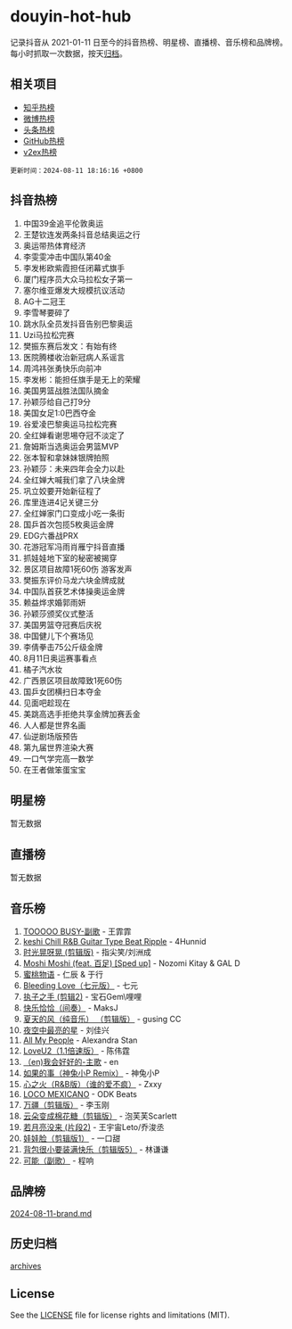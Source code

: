 # douyin-hot-hub

记录抖音从 2021-01-11 日至今的抖音热榜、明星榜、直播榜、音乐榜和品牌榜。每小时抓取一次数据，按天[归档](archives)。

## 相关项目

- [知乎热榜](https://github.com/lonnyzhang423/zhihu-hot-hub)
- [微博热榜](https://github.com/lonnyzhang423/weibo-hot-hub)
- [头条热榜](https://github.com/lonnyzhang423/toutiao-hot-hub)
- [GitHub热榜](https://github.com/lonnyzhang423/github-hot-hub)
- [v2ex热榜](https://github.com/lonnyzhang423/v2ex-hot-hub)


`更新时间：2024-08-11 18:16:16 +0800`

## 抖音热榜

1. 中国39金追平伦敦奥运
1. 王楚钦连发两条抖音总结奥运之行
1. 奥运带热体育经济
1. 李雯雯冲击中国队第40金
1. 李发彬欧紫霞担任闭幕式旗手
1. 厦门程序员大众马拉松女子第一
1. 塞尔维亚爆发大规模抗议活动
1. AG十二冠王
1. 李雪琴要碎了
1. 跳水队全员发抖音告别巴黎奥运
1. Uzi马拉松完赛
1. 樊振东赛后发文：有始有终
1. 医院腾楼收治新冠病人系谣言
1. 周鸿祎张勇快乐向前冲
1. 李发彬：能担任旗手是无上的荣耀
1. 美国男篮战胜法国队摘金
1. 孙颖莎给自己打9分
1. 美国女足1:0巴西夺金
1. 谷爱凌巴黎奥运马拉松完赛
1. 全红婵看谢思埸夺冠不淡定了
1. 詹姆斯当选奥运会男篮MVP
1. 张本智和拿妹妹银牌拍照
1. 孙颖莎：未来四年会全力以赴
1. 全红婵大喊我们拿了八块金牌
1. 巩立姣要开始新征程了
1. 库里连进4记关键三分
1. 全红婵家门口变成小吃一条街
1. 国乒首次包揽5枚奥运金牌
1. EDG六番战PRX
1. 花游冠军冯雨肖雁宁抖音直播
1. 抓娃娃地下室的秘密被揭穿
1. 景区项目故障1死60伤 游客发声
1. 樊振东评价马龙六块金牌成就
1. 中国队首获艺术体操奥运金牌
1. 赖益烨求婚郭雨妍
1. 孙颖莎颁奖仪式整活
1. 美国男篮夺冠赛后庆祝
1. 中国健儿下个赛场见
1. 李倩拳击75公斤级金牌
1. 8月11日奥运赛事看点
1. 橘子汽水妆
1. 广西景区项目故障致1死60伤
1. 国乒女团横扫日本夺金
1. 见面吧趁现在
1. 美跳高选手拒绝共享金牌加赛丢金
1. 人人都是世界名画
1. 仙逆剧场版预告
1. 第九届世界渲染大赛
1. 一口气学完高一数学
1. 在王者做笨蛋宝宝

## 明星榜

暂无数据

## 直播榜

暂无数据

## 音乐榜

1. [TOOOOO BUSY-副歌](https://sf3-cdn-tos.douyinstatic.com/obj/tos-cn-ve-2774/o0fmjGZetNDjSM5EimFs2QlzBg30YgByJMRQrC) - 王霏霏
1. [keshi Chill R&B Guitar Type Beat Ripple](https://sf3-cdn-tos.douyinstatic.com/obj/tos-cn-ve-2774/okQIfmitAB3HpgZQo0YCEFEACcDhQngn0fkFIC) - 4Hunnid
1. [时光晃呀晃 (剪辑版)](https://sf5-hl-cdn-tos.douyinstatic.com/obj/tos-cn-ve-2774/o8ACeQem3gwI1x3GIYGAfKG0LJebKFRJDwRwyW) - 指尖笑/刘洲成
1. [Moshi Moshi (feat. 百足) [Sped up]](https://sf5-hl-cdn-tos.douyinstatic.com/obj/tos-cn-ve-2774/ocCPFQcXJLeroaIdQLIGAoeeYM3OAUYGDguHXz) - Nozomi Kitay & GAL D
1. [蜜桃物语](https://sf5-hl-cdn-tos.douyinstatic.com/obj/tos-cn-ve-2774/oIhOSCZtIACtYU4XQkngiW9kCBfVD1Fz9IYeqL) - 仁辰 & 于行
1. [Bleeding Love（七元版）](https://sf3-cdn-tos.douyinstatic.com/obj/tos-cn-ve-2774/oEgC9eZFHQ1MfSRnrfkzFp8AayDWqAQMABBgUs) - 七元
1. [执子之手 (剪辑2)](https://sf5-hl-cdn-tos.douyinstatic.com/obj/tos-cn-ve-2774/oUoZLQjCc31XzqsBnBQUNgeKtYPBcgbFDwtfcu) - 宝石Gem\哩哩
1. [快乐恰恰（间奏）](https://sf5-hl-cdn-tos.douyinstatic.com/obj/tos-cn-ve-2774/oMesum3HvWQXJxuMFeVYzf54o2QzH5aEBPOCAn) - MaksJ
1. [夏天的风（纯音乐） （剪辑版）](https://sf5-hl-cdn-tos.douyinstatic.com/obj/tos-cn-ve-2774/oUzLjBZZFQAoNRmGokEeD5zfQCObp6UeFAnTa6) - gusing CC
1. [夜空中最亮的星](https://sf5-hl-cdn-tos.douyinstatic.com/obj/tos-cn-ve-2774/o4IfgGwqqnFeXEMGaS8JBzJAdayAaCeoxqbjCD) - 刘佳兴
1. [All My People](https://sf6-cdn-tos.douyinstatic.com/obj/tos-cn-ve-2774/c7773e6b7c3f4bd9b26cd85b0cfa4eff) - Alexandra Stan
1. [LoveU2（1.1倍速版）](https://sf3-cdn-tos.douyinstatic.com/obj/tos-cn-ve-2774/oQMeDffLaEmgMwgCOEMAFCI6INzoFPgWdD0rsa) - 陈伟霆
1. [（en)我会好好的-主歌](https://sf3-cdn-tos.douyinstatic.com/obj/tos-cn-ve-2774/oUrYpIdrvCbA8m8yAZjbMWjUkL6tiinWMkBTs) - en
1. [如果的事（神兔小P Remix）](https://sf5-hl-cdn-tos.douyinstatic.com/obj/tos-cn-ve-2774/okHtAffz3g4ZB0BMQn9iC9BC6AciI3xCmgQTqt) - 神兔小P
1. [心之火（R&B版）（谁的爱不疯）](https://sf3-cdn-tos.douyinstatic.com/obj/tos-cn-ve-2774/okemkEDaIBBE3OosftCgMxlFkLQZRw37t36ZQv) - Zxxy
1. [LOCO MEXICANO](https://sf5-hl-cdn-tos.douyinstatic.com/obj/tos-cn-ve-2774/owxVoxJorA4ILBfsMAjU6t7O1xW9w0tS7EYzh6) - ODK Beats
1. [万疆（剪辑版）](https://sf3-cdn-tos.douyinstatic.com/obj/tos-cn-ve-2774/ooG7oVgFlDTelKCjCsTTobQvbdtj1BBQXnfZd8) - 李玉刚
1. [云朵变成棉花糖（剪辑版）](https://sf5-hl-cdn-tos.douyinstatic.com/obj/tos-cn-ve-2774/o8LC84GQLALFfXeyJmh8KE61byVQYMMeAZLfEI) - 泡芙芙Scarlett
1. [若月亮没来 (片段2)](https://sf5-hl-cdn-tos.douyinstatic.com/obj/tos-cn-ve-2774/ocQavLLjkCOeDxGyYeIMGgNAIwJ0QXE1Ve3Fzv) - 王宇宙Leto/乔浚丞
1. [娃娃脸（剪辑版1）](https://sf5-hl-cdn-tos.douyinstatic.com/obj/tos-cn-ve-2774/oIimSCgQoNUePTAZ1Ba7TeADY4KetGYsVFeaaB) - 一口甜
1. [背包很小要装满快乐（剪辑版5）](https://sf5-hl-cdn-tos.douyinstatic.com/obj/tos-cn-ve-2774/oUqSJIiBjw2pxsBAiQRmkbZGJrlGCMBPpIW90) - 林谦谦
1. [可能（副歌）](https://sf5-hl-cdn-tos.douyinstatic.com/obj/tos-cn-ve-2774/cde1731888894259b333569393c2fb51) - 程响

## 品牌榜

[2024-08-11-brand.md](archives/2024-08-11-brand.md)

## 历史归档

[archives](archives)

## License

See the [LICENSE](LICENSE) file for license rights and limitations (MIT).
